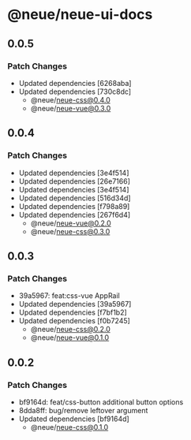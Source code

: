 # @neue/neue-ui-docs

## 0.0.5

### Patch Changes

- Updated dependencies [6268aba]
- Updated dependencies [730c8dc]
  - @neue/neue-css@0.4.0
  - @neue/neue-vue@0.3.0

## 0.0.4

### Patch Changes

- Updated dependencies [3e4f514]
- Updated dependencies [26e7166]
- Updated dependencies [3e4f514]
- Updated dependencies [516d34d]
- Updated dependencies [f798a89]
- Updated dependencies [267f6d4]
  - @neue/neue-vue@0.2.0
  - @neue/neue-css@0.3.0

## 0.0.3

### Patch Changes

- 39a5967: feat:css-vue AppRail
- Updated dependencies [39a5967]
- Updated dependencies [f7bf1b2]
- Updated dependencies [f0b7245]
  - @neue/neue-css@0.2.0
  - @neue/neue-vue@0.1.0

## 0.0.2

### Patch Changes

- bf9164d: feat/css-button additional button options
- 8dda8ff: bug/remove leftover argument
- Updated dependencies [bf9164d]
  - @neue/neue-css@0.1.0
